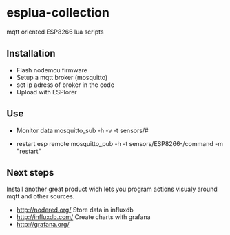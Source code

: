 # esplua-collection
mqtt oriented ESP8266 lua scripts

## Installation
* Flash nodemcu firmware
* Setup a mqtt broker (mosquitto)
* set ip adress of broker in the code
* Upload with ESPlorer


## Use
* Monitor data
  mosquitto_sub -h <broker name> -v -t sensors/#

* restart esp remote
  mosquitto_pub -h <broker name> -t sensors/ESP8266-<clientid>/command -m "restart"


## Next steps
Install another great product wich lets you program actions visualy around mqtt and other sources.
- http://nodered.org/
Store data in influxdb
- http://influxdb.com/
Create charts with grafana
- http://grafana.org/
